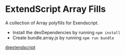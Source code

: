# ExtendScript Array Fills

A collection of Array polyfills for Exendscript.

- Install the devDependencies by running `npm install`
- Create bundle.array.js by running `npm run bundle`

[@extendscript](https://www.npmjs.com/org/extendscript-modules)